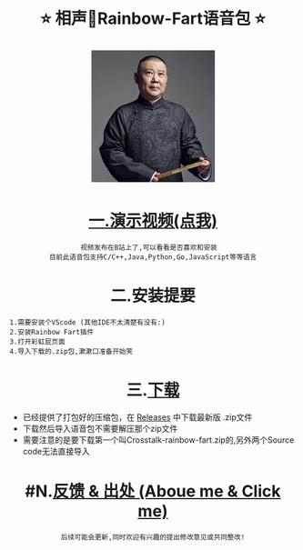 <!--
 * @Author: Weidows
 * @Date: 2020-07-02 10:44:33
 * @LastEditors: Weidows
 * @LastEditTime: 2020-08-11 10:40:16
 * @FilePath: \Weidowsd:\Game\Demo\Github\Crosstalk-rainbow-fart\README.md
--> 
<h1 align="center">
 ⭐️ 相声🌈Rainbow-Fart语音包 ⭐️ 

![GuoDeGang](image/dark.jpg)
</h1>
<center>

# [一.演示视频(点我)](https://www.bilibili.com/video/BV1bi4y1G7kb)
    视频发布在B站上了,可以看看是否喜欢和安装  
    目前此语音包支持C/C++,Java,Python,Go,JavaScript等等语言


# 二.安装提要
</center>

    1.需要安装个VScode (其他IDE不太清楚有没有:)
    2.安装Rainbow Fart插件
    3.打开彩虹屁页面
    4.导入下载的.zip包,漱漱口准备开始笑
<center>

# 三.[下载](https://github.com/Weidows/Crosstalk-rainbow-fart/releases/tag/1.1)
</center>

* 已经提供了打包好的压缩包，在 [Releases](https://github.com/Weidows/Crosstalk-rainbow-fart/releases/tag/1.1) 中下载最新版 .zip文件
* 下载然后导入语音包不需要解压那个zip文件
* 需要注意的是要下载第一个叫Crosstalk-rainbow-fart.zip的,另外两个Source code无法直接导入

<center>

# #N.[反馈 & 出处 (Aboue me & Click me)](https://github.com/Weidows/Weidows/blob/master/Others/MarkDown/AboutMe.md)
    后续可能会更新,同时欢迎有兴趣的提出修改意见或共同整改!
</center>
